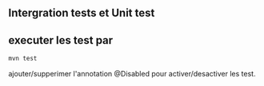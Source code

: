 ## Intergration tests et Unit test
## executer les test par 
```bash
mvn test
```
ajouter/supperimer  l'annotation @Disabled pour activer/desactiver les test.

